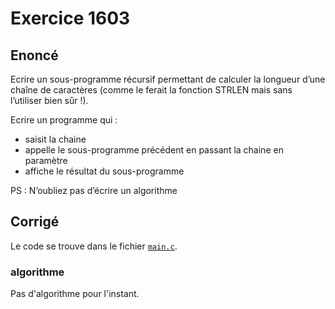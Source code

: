 # Exercice 1603

## Enoncé

Ecrire un sous-programme récursif permettant de calculer la longueur d’une chaîne de caractères (comme le ferait la fonction STRLEN mais sans l’utiliser bien sûr !).

Ecrire un programme qui :
- saisit la chaine
- appelle le sous-programme précédent en passant la chaine en paramètre
- affiche le résultat du sous-programme

PS : N’oubliez pas d’écrire un algorithme

## Corrigé

Le code se trouve dans le fichier [`main.c`](../code/main.c).

### algorithme

Pas d'algorithme pour l'instant.